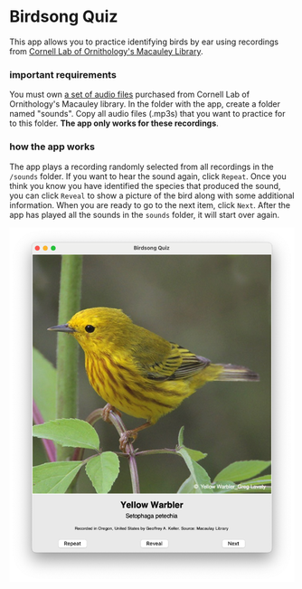 # Birdsong Quiz

This app allows you to practice identifying birds by ear using recordings from [Cornell Lab of Ornithology's Macauley Library](https://www.macaulaylibrary.org).

### important requirements

You must own [a set of audio files](https://www.macaulaylibrary.org/product/the-cornell-guide-to-bird-sounds-us-and-canada/) purchased from Cornell Lab of Ornithology's Macauley library.
In the folder with the app, create a folder named "sounds". Copy all audio files (.mp3s) that you want to practice for to this folder. **The app only works for these recordings**.

### how the app works
The app plays a recording randomly selected from all recordings in the `/sounds` folder.
If you want to hear the sound again, click `Repeat`.
Once you think you know you have identified the species that produced the sound, you can click `Reveal` to show a picture of the bird along with some additional information.
When you are ready to go to the next item, click `Next`. After the app has played all the sounds in the `sounds` folder, it will start over again.

![](app-screenshot.png)
